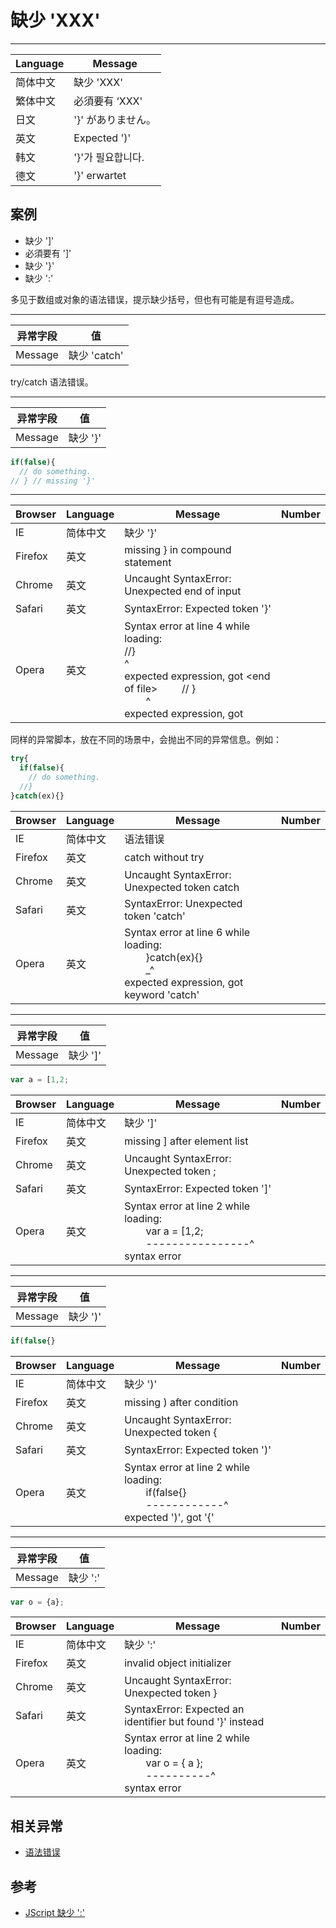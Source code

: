 
# 缺少 'XXX'

----

| Language | Message            |
|----------|--------------------|
| 简体中文 | 缺少 'XXX'         |
| 繁体中文 | 必須要有 ‘XXX'    |
| 日文     | '}' がありません。 |
| 英文     | Expected ')'       |
| 韩文     | '}'가 필요합니다.  |
| 德文     | '}' erwartet       |

## 案例

* 缺少 ']'
* 必須要有 ']'
* 缺少 '}'
* 缺少 ':'

多见于数组或对象的语法错误，提示缺少括号，但也有可能是有逗号造成。

----

| 异常字段 | 值           |
|----------|--------------|
| Message  | 缺少 'catch' |

try/catch 语法错误。


----

| 异常字段 | 值       |
|----------|----------|
| Message  | 缺少 '}' |

```javascript
if(false){
  // do something.
// } // missing '}'
```


----

| Browser | Language | Message                                                                                                                                                                                                                | Number |
|---------|----------|------------------------------------------------------------------------------------------------------------------------------------------------------------------------------------------------------------------------|--------|
| IE      | 简体中文 | 缺少 '}'                                                                                                                                                                                                               |        |
| Firefox | 英文     | missing } in compound statement                                                                                                                                                                                        |        |
| Chrome  | 英文     | Uncaught SyntaxError: Unexpected end of input                                                                                                                                                                          |        |
| Safari  | 英文     | SyntaxError: Expected token '}'                                                                                                                                                                                        |        |
| Opera   | 英文     | Syntax error at line 4 while loading:<br/>//}<br/>^<br/>expected expression, got &lt;end of file&gt; &nbsp; &nbsp; &nbsp; &nbsp; // } <br/> &nbsp; &nbsp; &nbsp; &nbsp; ^ <br/> expected expression, got <end of file> |        |

同样的异常脚本，放在不同的场景中，会抛出不同的异常信息。例如：

```javascript
try{
  if(false){
    // do something.
  //}
}catch(ex){}
```

| Browser | Language | Message                                                                                                                                                                        | Number |
|---------|----------|--------------------------------------------------------------------------------------------------------------------------------------------------------------------------------|--------|
| IE      | 简体中文 | 语法错误                                                                                                                                                                       |        |
| Firefox | 英文     | catch without try                                                                                                                                                              |        |
| Chrome  | 英文     | Uncaught SyntaxError: Unexpected token catch                                                                                                                                   |        |
| Safari  | 英文     | SyntaxError: Unexpected token 'catch'                                                                                                                                          |        |
| Opera   | 英文     | Syntax error at line 6 while loading: <br/> &nbsp; &nbsp; &nbsp; &nbsp; }catch(ex){}&nbsp; <br/> &nbsp; &nbsp; &nbsp; &nbsp; _^ <br/> expected expression, got keyword 'catch' |        |


----

| 异常字段 | 值       |
|----------|----------|
| Message  | 缺少 ']' |

```javascript
var a = [1,2;
```

| Browser | Language | Message                                                                                                                                                      | Number |
|---------|----------|--------------------------------------------------------------------------------------------------------------------------------------------------------------|--------|
| IE      | 简体中文 | 缺少 ']'                                                                                                                                                     |        |
| Firefox | 英文     | missing ] after element list                                                                                                                                 |        |
| Chrome  | 英文     | Uncaught SyntaxError: Unexpected token ;                                                                                                                     |        |
| Safari  | 英文     | SyntaxError: Expected token ']'                                                                                                                              |        |
| Opera   | 英文     | Syntax error at line 2 while loading: <br/> &nbsp; &nbsp; &nbsp; &nbsp; var a = [1,2; <br/> &nbsp; &nbsp; &nbsp; &nbsp; ----------------^ <br/> syntax error |        |


----

| 异常字段 | 值       |
|----------|----------|
| Message  | 缺少 ')' |

```javascript
if(false{}
```

| Browser | Language | Message                                                                                                                                                        | Number |
|---------|----------|----------------------------------------------------------------------------------------------------------------------------------------------------------------|--------|
| IE      | 简体中文 | 缺少 ')'                                                                                                                                                       |        |
| Firefox | 英文     | missing ) after condition                                                                                                                                      |        |
| Chrome  | 英文     | Uncaught SyntaxError: Unexpected token {                                                                                                                       |        |
| Safari  | 英文     | SyntaxError: Expected token ')'                                                                                                                                |        |
| Opera   | 英文     | Syntax error at line 2 while loading: <br/> &nbsp; &nbsp; &nbsp; &nbsp; if(false{} <br/> &nbsp; &nbsp; &nbsp; &nbsp; ------------^ <br/> expected ')', got '{' |        |


----

| 异常字段 | 值       |
|----------|----------|
| Message  | 缺少 ':' |

```javascript
var o = {a};
```

| Browser | Language | Message                                                                                                                                                 | Number |
|---------|----------|---------------------------------------------------------------------------------------------------------------------------------------------------------|--------|
| IE      | 简体中文 | 缺少 ':'                                                                                                                                                |        |
| Firefox | 英文     | invalid object initializer                                                                                                                              |        |
| Chrome  | 英文     | Uncaught SyntaxError: Unexpected token }                                                                                                                |        |
| Safari  | 英文     | SyntaxError: Expected an identifier but found '}' instead                                                                                               |        |
| Opera   | 英文     | Syntax error at line 2 while loading: <br/> &nbsp; &nbsp; &nbsp; &nbsp; var o = { a }; <br/> &nbsp; &nbsp; &nbsp; &nbsp; ----------^ <br/> syntax error |        |

## 相关异常

* [语法错误](./syntax-error.md)

##  参考

* [JScript 缺少 ':'](http://www.0djx.com/article/20100307/5259.html)
